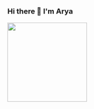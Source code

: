 ### Hi there 👋 I'm Arya 

<!--
**arya-vats/arya-vats** is a ✨ _special_ ✨ repository because its `README.md` (this file) appears on your GitHub profile.

Here are some ideas to get you started:

- 🔭 I’m currently working on ...
- 🌱 I’m currently learning ...
- 👯 I’m looking to collaborate on ...
- 🤔 I’m looking for help with ...
- 💬 Ask me about ...
- 📫 How to reach me: ...
- 😄 Pronouns: ...
- ⚡ Fun fact: ...
--><img height="180em" src="https://github-readme-stats.vercel.app/api?username=arya-vats&show_icons=true&hide_border=true&&count_private=true&include_all_commits=true" />
